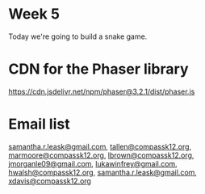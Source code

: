 # Week 5 

Today we're going to build a snake game. 

# CDN for the Phaser library

https://cdn.jsdelivr.net/npm/phaser@3.2.1/dist/phaser.js

# Email list
samantha.r.leask@gmail.com, tallen@compassk12.org, marmoore@compassk12.org, lbrown@compassk12.org, jmorganle09@gmail.com, lukawinfrey@gmail.com, hwalsh@compassk12.org, samantha.r.leask@gmail.com, xdavis@compassk12.org 
